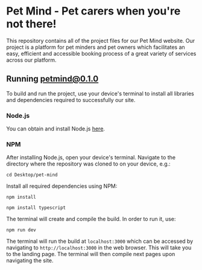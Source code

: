 
# Pet Mind - Pet carers when you're not there!
This repository contains all of the project files for our Pet Mind website. Our project is a platform for pet minders and pet owners which facilitates an easy, efficient and accessible booking process of a great variety of services across our platform.
## Running petmind@0.1.0
To build and run the project, use your device's terminal to install all libraries and dependencies required to successfully our site.
### Node.js
You can obtain and install Node.js [here](https://nodejs.org/en).
### NPM
After installing Node.js, open your device's terminal. Navigate to the directory where the repository was cloned to on your device, e.g.:
```
cd Desktop/pet-mind
```
Install all required dependencies using NPM:
```
npm install
```
```
npm install typescript
```
The terminal will create and compile the build. In order to run it, use:
```
npm run dev
```
The terminal will run the build at `localhost:3000` which can be accessed by navigating to `http://localhost:3000` in the web browser. This will take you to the landing page. The terminal will then compile next pages upon navigating the site.
